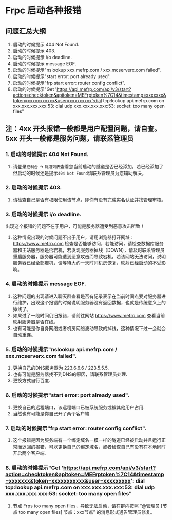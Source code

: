 # Frpc 启动各种报错

## 问题汇总大纲
1. 启动的时候提示 404 Not Found.
2. 启动的时候提示 403.
3. 启动的时候提示 i/o deadline.
4. 启动的时候提示 message EOF.
5. 启动的时候提示"nslookup xxx.mefrp.com / xxx.mcserverx.com failed".
6. 启动的时候提示"start error: port already used".
7. 启动的时候提示"frp start error: router config conflict".
8. 启动的时候提示"Get 'https://api.mefrp.com/api/v3/start?action=checktoken&apitoken=MEFrptoken%7C14&timestamp=xxxxxxx&token=xxxxxxxxxxx&user=xxxxxxxxx':dial tcp:lookup api.mefrp.com on xxx.xxx.xxx.xxx:53: dial udp xxx.xxx.xxx.xxx:53: socket: too many open files"

## 注：4xx 开头报错一般都是用户配置问题，请自查。5xx 开头一般都是服务问题，请联系管理员
### 1. 启动的时候提示 404 Not Found.

1. 请登录``控制台`` -> ``隧道列表``查看您当前启动的隧道是否已经添加，若已经添加了但启动的时候还是提示``404 Not Found``请联系管理员为您辅助解决。

### 2. 启动的时候提示 403.

1. 请检查自己是否有权限使用该节点，即你有没有完成实名认证并找管理审核。

### 3. 启动的时候提示 i/o deadline.

出现这个报错的问题不在于用户，可能是服务器遭受到恶意攻击所致！

1. 这种情况出现的时候问题不出于用户，请用浏览器打开网址：https://www.mefrp.com 检查是否能够访问，若能访问，请检查数据库服务器和主站服务器是否宕机，若发现服务器掉线（DOWN），请及时联系管理员重启服务器，服务器可能遭到恶意攻击而导致宕机，若该网站无法访问，说明服务器已经全部宕机，请等待大约一天时间机房恢复，映射已经启动的不受影响。

### 4. 启动的时候提示 message EOF.

1. 这种问题的出现请进入聊天群查看是否有记录表示在当前时间点要对服务器进行维护，出现这个报错的时候说明服务器没有返回数据，也就是传统意义上的掉线了。
2. 如果过了一段时间仍旧报错，请前往网站 https://www.mefrp.com 查看当前映射服务器是否在线。
3. 也有可能是你自身网络或者机房网络波动导致的掉线，这种情况下过一会就会自动重连。

### 5. 启动的时候提示"nslookup api.mefrp.com / xxx.mcserverx.com failed".
1. 更换自己的DNS服务器为 223.6.6.6 / 223.5.5.5.
2. 也有可能是服务器找不到DNS的原因，请联系管理员处理.
3. 更换方式自行百度.

### 6. 启动的时候提示"start error: port already used".
1. 更换自己的远程端口，该远程端口已被系统服务或被其他用户占用.
2. 当然也有可能是你自己开了两个客户端.

### 7. 启动的时候提示"frp start error: router config conflict".
1. 这个报错是因为服务端有一个绑定域名一模一样的隧道已经被启动并且运行正常而返回的报错，可以更换自己的绑定域名，或者检查自己有没有在本地同时开启两个客户端.

### 8. 启动的时候提示"Get 'https://api.mefrp.com/api/v3/start?action=checktoken&apitoken=MEFrptoken%7C14&timestamp=xxxxxxx&token=xxxxxxxxxxx&user=xxxxxxxxx': dial tcp:lookup api.mefrp.com on xxx.xxx.xxx.xxx:53: dial udp xxx.xxx.xxx.xxx:53: socket: too many open files"
1. 节点 Frps too many open files，导致无法启动，请在群内按照 “@管理员 [节点 too many open files] 节点：xxx节点” 的消息形式通告管理员修复。